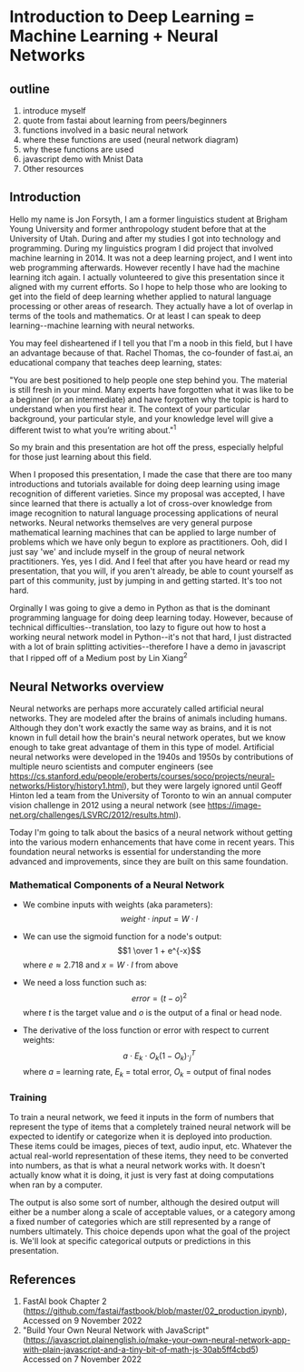 # Introduction to Deep Learning = Machine Learning + Neural Networks

## outline
1. introduce myself
2. quote from fastai about learning from peers/beginners
3. functions involved in a basic neural network
4. where these functions are used (neural network diagram)
5. why these functions are used
6. javascript demo with Mnist Data
7. Other resources


## Introduction
Hello my name is Jon Forsyth, I am a former linguistics student at Brigham Young University and former anthropology student before that at the University of Utah.  During and after my studies I got into technology and programming.  During my linguistics program I did project that involved machine learning in 2014.  It was not a deep learning project, and I went into web programming afterwards.  However recently I have had the machine learning itch again.  I actually volunteered to give this presentation since it aligned with my current efforts.  So I hope to help those who are looking to get into the field of deep learning whether applied to natural language processing or other areas of research.  They actually have a lot of overlap in terms of the tools and mathematics.  Or at least I can speak to deep learning--machine learning with neural networks.

You may feel disheartened if I tell you that I'm a noob in this field, but I have an advantage because of that.  Rachel Thomas, the co-founder of fast.ai, an educational company that teaches deep learning, states:

"You are best positioned to help people one step behind you. The material is
still fresh in your mind. Many experts have forgotten what it was like to be a
beginner (or an intermediate) and have forgotten why the topic is hard to
understand when you first hear it. The context of your particular background,
your particular style, and your knowledge level will give a different twist to
what you’re writing about."<sup>1</sup>

So my brain and this presentation are hot off the press, especially helpful for those just learning about this field.

When I proposed this presentation, I made the case that there are too many introductions and tutorials available for doing deep learning using image recognition of different varieties.  Since my proposal was accepted, I have since learned that there is actually a lot of cross-over knowledge from image recognition to natural language processing applications of neural networks.  Neural networks themselves are very general purpose mathematical learning machines that can be applied to large number of problems which we have only begun to explore as practitioners.  Ooh, did I just say 'we' and include myself in the group of neural network practitioners.  Yes, yes I did.  And I feel that after you have heard or read my presentation, that you will, if you aren't already, be able to count yourself as part of this community, just by jumping in and getting started.  It's too not hard.

Orginally I was going to give a demo in Python as that is the dominant programming language for doing deep learning today.  However, because of technical difficulties--translation, too lazy to figure out how to host a working neural network model in Python--it's not that hard, I just distracted with a lot of brain splitting activities--therefore I have a demo in javascript that I ripped off of a Medium post by Lin Xiang<sup>2</sup> 

## Neural Networks overview

Neural networks are perhaps more accurately called artificial neural networks.  They are modeled after the brains of animals including humans.  Although they don't work exactly the same way as brains, and it is not known in full detail how the brain's neural network operates, but we know enough to take great advantage of them in this type of model.  Artificial neural networks were developed in the 1940s and 1950s by contributions of multiple neuro scientists and computer engineers (see https://cs.stanford.edu/people/eroberts/courses/soco/projects/neural-networks/History/history1.html), but they were largely ignored until Geoff Hinton led a team from the University of Toronto to win an annual computer vision challenge in 2012 using a neural network (see https://image-net.org/challenges/LSVRC/2012/results.html).

Today I'm going to talk about the basics of a neural network without getting into the various modern enhancements that have come in recent years.  This foundation neural networks is essential for understanding the more advanced and improvements, since they are built on this same foundation.

### Mathematical Components of a Neural Network
- We combine inputs with weights (aka parameters): $$weight \cdot input = W \cdot I$$

- We can use the sigmoid function for a node's output: $$1 \over 1 + e^{-x}$$ where $e \approx 2.718$ and $x = W \cdot I$ from above

- We need a loss function such as: $$error = (t - o)^2$$ where $t$ is the target value and $o$ is the output of a final or head node.

- The derivative of the loss function or error with respect to current weights: $$a \cdot E_k \cdot O_k(1 - O_k) \cdot^T_j$$ where $a$ = learning rate, $E_k$ = total error, $O_k$ = output of final nodes




### Training
To train a neural network, we feed it inputs in the form of numbers that represent the type of items that a completely trained neural network will be expected to identify or categorize when it is deployed into production.  These items could be images, pieces of text, audio input, etc.  Whatever the actual real-world representation of these items, they need to be converted into numbers, as that is what a neural network works with.  It doesn't actually know what it is doing, it just is very fast at doing computations when ran by a computer.

The output is also some sort of number, although the desired output will either be a number along a scale of acceptable values, or a category among a fixed number of categories which are still represented by a range of numbers ultimately.  This choice depends upon what the goal of the project is.  We'll look at specific categorical outputs or predictions in this presentation.



## References
1. FastAI book Chapter 2 (https://github.com/fastai/fastbook/blob/master/02_production.ipynb), Accessed on 9 November 2022
2. "Build Your Own Neural Network with JavaScript" (https://javascript.plainenglish.io/make-your-own-neural-network-app-with-plain-javascript-and-a-tiny-bit-of-math-js-30ab5ff4cbd5) Accessed on 7 November 2022


